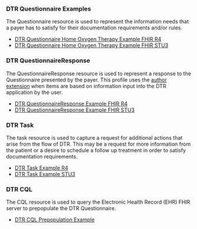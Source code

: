 ### DTR Questionnaire Examples
The Questionnaire resource is used to represent the information needs that a payer has to satisfy for their documentation requirements and/or rules.

* [DTR Questionnaire Home Oxygen Therapy Example FHIR R4](home-o2-questionnaire.html)
* [DTR Questionnaire Home Oxygen Therapy Example FHIR STU3](home-o2-questionnaire-stu3.html)

### DTR QuestionnaireResponse
The QuestionnaireResponse resource is used to represent a response to the Questionnaire presented by the payer. This profile uses the [author extension](http://www.hl7.org/implement/standards/fhir/extension-questionnaireresponse-author.html) when items are based on information input into the DTR application by the user.

* [DTR QuestionnaireResponse Example FHIR R4](home-o2-questionnaireresponse.html)
* [DTR QuestionnaireResponse Example FHIR STU3](home-o2-questionnaireresponse-stu3.html)

### DTR Task
The task resource is used to capture a request for additional actions that arise from the flow of DTR. This may be a request for more information from the patient or a desire to schedule a follow up treatment in order to satisfy documentation requirements.

* [DTR Task Example R4](blood-gass-panel-task-r4.html)
* [DTR Task Example STU3](STU3/blood-gass-panel-task-stu3.html)

### DTR CQL
The CQL resource is used to query the Electronic Health Record (EHR) FHIR server to prepopulate the DTR Questionnaire.
* [DTR CQL Prepopulation Example](resources__home-o2-prepopulation.html)